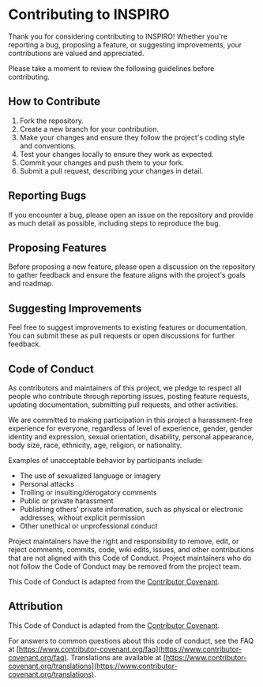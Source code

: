 # Contributing to INSPIRO

Thank you for considering contributing to INSPIRO! Whether you're reporting a bug, proposing a feature, or suggesting improvements, your contributions are valued and appreciated.

Please take a moment to review the following guidelines before contributing.

## How to Contribute

1. Fork the repository.
2. Create a new branch for your contribution.
3. Make your changes and ensure they follow the project's coding style and conventions.
4. Test your changes locally to ensure they work as expected.
5. Commit your changes and push them to your fork.
6. Submit a pull request, describing your changes in detail.

## Reporting Bugs

If you encounter a bug, please open an issue on the repository and provide as much detail as possible, including steps to reproduce the bug.

## Proposing Features

Before proposing a new feature, please open a discussion on the repository to gather feedback and ensure the feature aligns with the project's goals and roadmap.

## Suggesting Improvements

Feel free to suggest improvements to existing features or documentation. You can submit these as pull requests or open discussions for further feedback.

## Code of Conduct

As contributors and maintainers of this project, we pledge to respect all people who contribute through reporting issues, posting feature requests, updating documentation, submitting pull requests, and other activities.

We are committed to making participation in this project a harassment-free experience for everyone, regardless of level of experience, gender, gender identity and expression, sexual orientation, disability, personal appearance, body size, race, ethnicity, age, religion, or nationality.

Examples of unacceptable behavior by participants include:

- The use of sexualized language or imagery
- Personal attacks
- Trolling or insulting/derogatory comments
- Public or private harassment
- Publishing others' private information, such as physical or electronic addresses, without explicit permission
- Other unethical or unprofessional conduct

Project maintainers have the right and responsibility to remove, edit, or reject comments, commits, code, wiki edits, issues, and other contributions that are not aligned with this Code of Conduct. Project maintainers who do not follow the Code of Conduct may be removed from the project team.


This Code of Conduct is adapted from the [Contributor Covenant](https://www.contributor-covenant.org/version/2/0/code_of_conduct.html).

## Attribution

This Code of Conduct is adapted from the [Contributor Covenant](https://www.contributor-covenant.org/version/2/0/code_of_conduct.html).

For answers to common questions about this code of conduct, see the FAQ at [https://www.contributor-covenant.org/faq](https://www.contributor-covenant.org/faq). Translations are available at [https://www.contributor-covenant.org/translations](https://www.contributor-covenant.org/translations).
